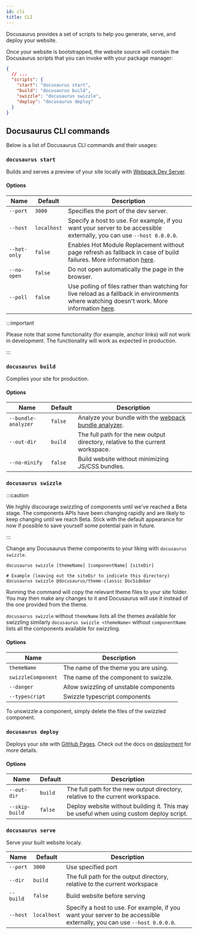 ```yaml
---
id: cli
title: CLI
---
```


Docusaurus provides a set of scripts to help you generate, serve, and deploy your website.

Once your website is bootstrapped, the website source will contain the Docusaurus scripts that you can invoke with your package manager:

```json title="package.json"
{
  // ...
  "scripts": {
    "start": "docusaurus start",
    "build": "docusaurus build",
    "swizzle": "docusaurus swizzle",
    "deploy": "docusaurus deploy"
  }
}
```

## Docusaurus CLI commands

Below is a list of Docusaurus CLI commands and their usages:

<!-- TODO: init docs after the init command is implemented

### `docusaurus init`

The `docusaurus init` command is intended to be used with `docusaurus` installed globally:

```shell
$ yarn global add docusaurus
# or
$ npm install --global docusaurus
```
-->

### `docusaurus start`

Builds and serves a preview of your site locally with [Webpack Dev Server](https://webpack.js.org/configuration/dev-server).

#### Options

| Name | Default | Description |
| --- | --- | --- |
| `--port` | `3000` | Specifies the port of the dev server. |
| `--host` | `localhost` | Specify a host to use. For example, if you want your server to be accessible externally, you can use `--host 0.0.0.0`. |
| `--hot-only` | `false` | Enables Hot Module Replacement without page refresh as fallback in case of build failures. More information [here](https://webpack.js.org/configuration/dev-server/#devserverhotonly). |
| `--no-open` | `false` | Do not open automatically the page in the browser. |
| `--poll` | `false` | Use polling of files rather than watching for live reload as a fallback in environments where watching doesn't work. More information [here](https://webpack.js.org/configuration/watch/#watchoptionspoll). |

:::important

Please note that some functionality (for example, anchor links) will not work in development. The functionality will work as expected in production.

:::

### `docusaurus build`

Compiles your site for production.

#### Options

| Name | Default | Description |
| --- | --- | --- |
| `--bundle-analyzer` | `false` | Analyze your bundle with the [webpack bundle analyzer](https://github.com/webpack-contrib/webpack-bundle-analyzer). |
| `--out-dir` | `build` | The full path for the new output directory, relative to the current workspace. |
| `--no-minify` | `false` | Build website without minimizing JS/CSS bundles. |

### `docusaurus swizzle`

:::caution

We highly discourage swizzling of components until we've reached a Beta stage. The components APIs have been changing rapidly and are likely to keep changing until we reach Beta. Stick with the default appearance for now if possible to save yourself some potential pain in future.

:::

Change any Docusaurus theme components to your liking with `docusaurus swizzle`.

```shell
docusaurus swizzle [themeName] [componentName] [siteDir]

# Example (leaving out the siteDir to indicate this directory)
docusaurus swizzle @docusaurus/theme-classic DocSidebar
```

Running the command will copy the relevant theme files to your site folder. You may then make any changes to it and Docusaurus will use it instead of the one provided from the theme.

`docusaurus swizzle` without `themeName` lists all the themes available for swizzling similarly `docusaurus swizzle <themeName>` without `componentName` lists all the components available for swizzling.

#### Options

| Name               | Description                            |
| ------------------ | -------------------------------------- |
| `themeName`        | The name of the theme you are using.   |
| `swizzleComponent` | The name of the component to swizzle.  |
| `--danger`         | Allow swizzling of unstable components |
| `--typescript`     | Swizzle typescript components          |

To unswizzle a component, simply delete the files of the swizzled component.

<!--
TODO a separate section for swizzle tutorial.
To learn more about swizzling, check [here](#).
-->

### `docusaurus deploy`

Deploys your site with [GitHub Pages](https://pages.github.com/). Check out the docs on [deployment](deployment.md/#deploying-to-github-pages) for more details.

#### Options

| Name | Default | Description |
| --- | --- | --- |
| `--out-dir` | `build` | The full path for the new output directory, relative to the current workspace. |
| `--skip-build` | `false` | Deploy website without building it. This may be useful when using custom deploy script. |

### `docusaurus serve`

Serve your built website localy.

| Name | Default | Description |
| --- | --- | --- |
| `--port` | `3000` | Use specified port |
| `--dir` | `build` | The full path for the output directory, relative to the current workspace |
| `--build` | `false` | Build website before serving |
| `--host` | `localhost` | Specify a host to use. For example, if you want your server to be accessible externally, you can use `--host 0.0.0.0`. |
